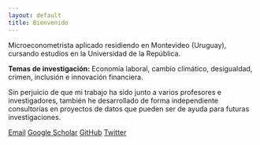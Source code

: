 ```yaml
---
layout: default
title: Bienvenido
---
```


<div class="center-content">
  
  <p>Microeconometrista aplicado residiendo en Montevideo (Uruguay), cursando estudios en la Universidad de la República.</p>

  <p><strong>Temas de investigación:</strong> Economía laboral, cambio climático, desigualdad, crimen, inclusión e innovación financiera.</p>

  <p>Sin perjuicio de que mi trabajo ha sido junto a varios profesores e investigadores, también he desarrollado de forma independiente consultorías en proyectos de datos que pueden ser de ayuda para futuras investigaciones.</p>

  <!-- Sección de Iconos de Redes Sociales -->
  <div class="social-icons">
    <a href="mailto:tuemail@gmail.com"><i class="fas fa-envelope"></i> Email</a>
    <a href="https://scholar.google.com/citations?user=XXXX" target="_blank"><i class="ai ai-google-scholar"></i> Google Scholar</a>
    <a href="https://github.com/tuusuario" target="_blank"><i class="fab fa-github"></i> GitHub</a>
    <a href="https://twitter.com/tuusuario" target="_blank"><i class="fab fa-twitter"></i> Twitter</a>
  </div>
</div>
